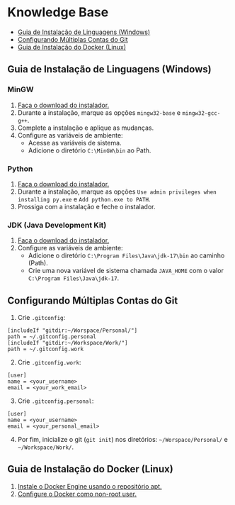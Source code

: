 # Knowledge Base
- [Guia de Instalação de Linguagens (Windows)](#guia-instalacao-linguagens-windows)
- [Configurando Múltiplas Contas do Git](#configurando-multiplas-contas-git)
- [Guia de Instalação do Docker (Linux)](#guia-instalacao-docker-linux)

<a id="guia-instalacao-linguagens-windows"></a>
## Guia de Instalação de Linguagens (Windows)
### MinGW
1. [Faça o download do instalador.](https://sourceforge.net/projects/mingw/)
2. Durante a instalação, marque as opções `mingw32-base` e `mingw32-gcc-g++`.
3. Complete a instalação e aplique as mudanças.
4. Configure as variáveis de ambiente:
   - Acesse as variáveis de sistema.
   - Adicione o diretório `C:\MinGW\bin` ao Path.
### Python
1. [Faça o download do instalador.](https://www.python.org/downloads/)
2. Durante a instalação, marque as opções `Use admin privileges when installing py.exe` e `Add python.exe to PATH`.
3. Prossiga com a instalação e feche o instalador.
### JDK (Java Development Kit)
1. [Faça o download do instalador.](https://www.oracle.com/br/java/technologies/downloads/)
2. Configure as variáveis de ambiente:
   - Adicione o diretório `C:\Program Files\Java\jdk-17\bin` ao caminho (Path).
   - Crie uma nova variável de sistema chamada `JAVA_HOME` com o valor `C:\Program Files\Java\jdk-17`.

<a id="configurando-multiplas-contas-git"></a>
## Configurando Múltiplas Contas do Git
1. Crie `.gitconfig`:
```
[includeIf "gitdir:~/Worspace/Personal/"]
path = ~/.gitconfig.personal
[includeIf "gitdir:~/Workspace/Work/"]
path = ~/.gitconfig.work
```
2. Crie `.gitconfig.work`:
```
[user]
name = <your_username>
email = <your_work_email>
```
3. Crie `.gitconfig.personal`:
```
[user]
name = <your_username>
email = <your_personal_email>
```
4. Por fim, inicialize o git (`git init`) nos diretórios: `~/Worspace/Personal/` e `~/Workspace/Work/`.

<a id="guia-instalacao-docker-linux"></a>
## Guia de Instalação do Docker (Linux)
1. [Instale o Docker Engine usando o repositório apt.](https://docs.docker.com/engine/install/ubuntu/#install-using-the-repository)
2. [Configure o Docker como non-root user.](https://docs.docker.com/engine/install/linux-postinstall/#manage-docker-as-a-non-root-user)
